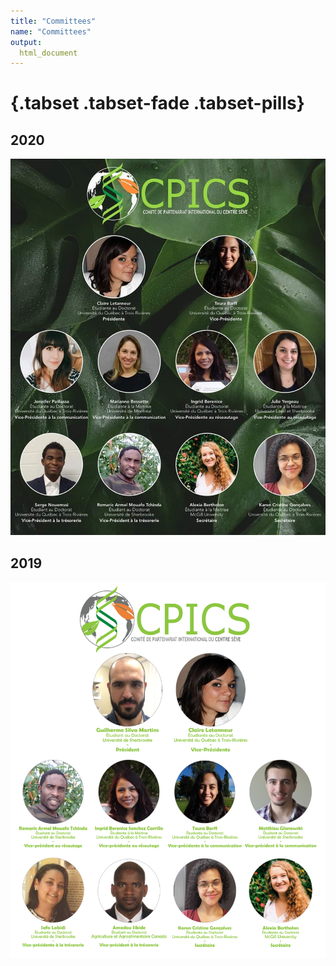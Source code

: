 ```yaml
---
title: "Committees"
name: "Committees"
output:
  html_document
---
```


#

#

#

#

#   {.tabset .tabset-fade .tabset-pills} 

## 2020

![](images/comite_2020.jpg)

##  2019

![](images/comite_2019.jpg)
